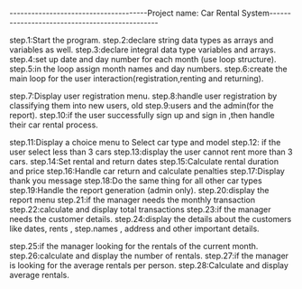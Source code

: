 --------------------------------------Project name: Car Rental System-----------------------------------------------





step.1:Start the program.
step.2:declare string data types as arrays and  variables as well.
step.3:declare integral data type variables and arrays.
 step.4:set up date and day number for each month (use loop structure).
 step.5:in the loop assign month names and day numbers.
 step.6:create the main loop for the user interaction(registration,renting and returning).

step.7:Display user registration menu.
step.8:handle user registration by classifying them into new users, old    step.9:users and the admin(for the report).
step.10:if the user successfully sign up and sign in ,then handle their car rental process.

step.11:Display a choice menu to Select car type and model
step.12: if the user select less than 3 cars
 step.13:display the user cannot rent more than 3 cars.
 step.14:Set rental and return dates
 step.15:Calculate rental duration and price
 step.16:Handle car return and calculate penalties
 step.17:Display thank you message
 step.18:Do the same thing for all other car types
 step.19:Handle the report generation (admin only).
 step.20:display the report menu
 step.21:if the manager needs the monthly transaction
 step.22:calculate and display total transactions
 step.23:if the manager needs the customer details.
 step.24:display the details about the customers like dates, rents , step.names , address and other important details.

 step.25:if the manager looking for the rentals of the current month.
 step.26:calculate and display the number of rentals.
 step.27:if the manager is looking for the average rentals per person.
 step.28:Calculate and display average rentals.